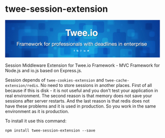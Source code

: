 # twee-session-extension

![Twee.io Logo](https://raw.githubusercontent.com/tweeio/twee-framework/master/assets/68747470733a2f2f73332e65752d63656e7472616c2d312e616d617a6f6e6177732e636f6d2f6d657368696e2f7075626c69632f747765652e696f2e706e67.png)

Session Middleware Extension for Twee.io Framework - MVC Framework for Node.js and io.js based on Express.js.

Session depends of `twee-cookies-extension` and `twee-cache-extension/redis`. No need to store sessions in another places. First of all because if this is disk - it is not useful and you don't test your application in real environment. The second reason is that memory does not save your sessions after server restarts. And the last reason is that redis does not have these problems and it is used in production. So you work in the same environment as it is production.

To install it use this command:

```
npm install twee-session-extension --save
```

